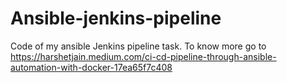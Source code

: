 # Ansible-jenkins-pipeline

Code of my ansible Jenkins pipeline task. To know more go to https://harshetjain.medium.com/ci-cd-pipeline-through-ansible-automation-with-docker-17ea65f7c408
